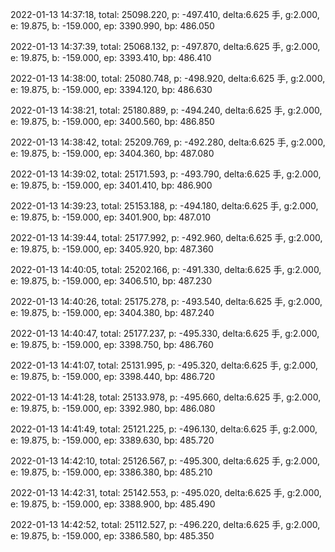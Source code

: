2022-01-13 14:37:18, total: 25098.220, p: -497.410, delta:6.625 手, g:2.000, e: 19.875, b: -159.000, ep: 3390.990, bp: 486.050

2022-01-13 14:37:39, total: 25068.132, p: -497.870, delta:6.625 手, g:2.000, e: 19.875, b: -159.000, ep: 3393.410, bp: 486.410

2022-01-13 14:38:00, total: 25080.748, p: -498.920, delta:6.625 手, g:2.000, e: 19.875, b: -159.000, ep: 3394.120, bp: 486.630

2022-01-13 14:38:21, total: 25180.889, p: -494.240, delta:6.625 手, g:2.000, e: 19.875, b: -159.000, ep: 3400.560, bp: 486.850

2022-01-13 14:38:42, total: 25209.769, p: -492.280, delta:6.625 手, g:2.000, e: 19.875, b: -159.000, ep: 3404.360, bp: 487.080

2022-01-13 14:39:02, total: 25171.593, p: -493.790, delta:6.625 手, g:2.000, e: 19.875, b: -159.000, ep: 3401.410, bp: 486.900

2022-01-13 14:39:23, total: 25153.188, p: -494.180, delta:6.625 手, g:2.000, e: 19.875, b: -159.000, ep: 3401.900, bp: 487.010

2022-01-13 14:39:44, total: 25177.992, p: -492.960, delta:6.625 手, g:2.000, e: 19.875, b: -159.000, ep: 3405.920, bp: 487.360

2022-01-13 14:40:05, total: 25202.166, p: -491.330, delta:6.625 手, g:2.000, e: 19.875, b: -159.000, ep: 3406.510, bp: 487.230

2022-01-13 14:40:26, total: 25175.278, p: -493.540, delta:6.625 手, g:2.000, e: 19.875, b: -159.000, ep: 3404.380, bp: 487.240

2022-01-13 14:40:47, total: 25177.237, p: -495.330, delta:6.625 手, g:2.000, e: 19.875, b: -159.000, ep: 3398.750, bp: 486.760

2022-01-13 14:41:07, total: 25131.995, p: -495.320, delta:6.625 手, g:2.000, e: 19.875, b: -159.000, ep: 3398.440, bp: 486.720

2022-01-13 14:41:28, total: 25133.978, p: -495.660, delta:6.625 手, g:2.000, e: 19.875, b: -159.000, ep: 3392.980, bp: 486.080

2022-01-13 14:41:49, total: 25121.225, p: -496.130, delta:6.625 手, g:2.000, e: 19.875, b: -159.000, ep: 3389.630, bp: 485.720

2022-01-13 14:42:10, total: 25126.567, p: -495.300, delta:6.625 手, g:2.000, e: 19.875, b: -159.000, ep: 3386.380, bp: 485.210

2022-01-13 14:42:31, total: 25142.553, p: -495.020, delta:6.625 手, g:2.000, e: 19.875, b: -159.000, ep: 3388.900, bp: 485.490

2022-01-13 14:42:52, total: 25112.527, p: -496.220, delta:6.625 手, g:2.000, e: 19.875, b: -159.000, ep: 3386.580, bp: 485.350